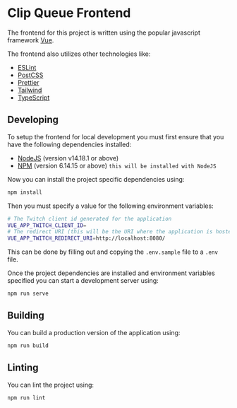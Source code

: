 # Clip Queue Frontend

The frontend for this project is written using the popular javascript framework [Vue](https://vuejs.org/).

The frontend also utilizes other technologies like:
  - [ESLint](https://eslint.org/)
  - [PostCSS](https://postcss.org/)
  - [Prettier](https://prettier.io/)
  - [Tailwind](https://tailwindcss.com/)
  - [TypeScript](https://www.typescriptlang.org/)

## Developing
To setup the frontend for local development you must first ensure that you have the following dependencies installed:
  - [NodeJS](https://nodejs.org/en/) (version v14.18.1 or above)
  - [NPM](https://www.npmjs.com/) (version 6.14.15 or above) `this will be installed with NodeJS`

Now you can install the project specific dependencies using:
```bash
npm install
```

Then you must specify a value for the following environment variables:
```bash
# The Twitch client id generated for the application
VUE_APP_TWITCH_CLIENT_ID=
# The redirect URI (this will be the URI where the application is hosted)
VUE_APP_TWITCH_REDIRECT_URI=http://localhost:8080/
```
This can be done by filling out and copying the `.env.sample` file to a `.env` file.

Once the project dependencies are installed and environment variables specified you can start a development server using:
```bash
npm run serve
```

## Building
You can build a production version of the application using:

```bash
npm run build
```

## Linting
You can lint the project using:

```bash
npm run lint
```
